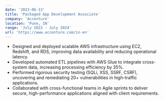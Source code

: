 ```yaml
---
date: '2023-06-13'
title: 'Packaged App Development Associate'
company: 'Accenture'
location: 'Pune, IN'
range: 'July 2023 - July 2024'
url: 'https://www.accenture.com/in-en'
---
```


- Designed and deployed scalable AWS infrastructure using EC2, Redshift, and RDS, improving data availability and reducing operational latency.
- Developed automated ETL pipelines with AWS Glue to integrate cross-system data, increasing processing efficiency by 35%.
- Performed rigorous security testing (SQLi, XSS, SSRF, CSRF), uncovering and remediating 20+ vulnerabilities in high-traffic applications.
- Collaborated with cross-functional teams in Agile sprints to deliver secure, high-performance applications aligned with client requirements.
